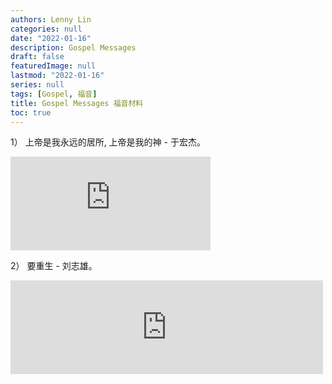 ```yaml
---
authors: Lenny Lin
categories: null
date: "2022-01-16"
description: Gospel Messages
draft: false
featuredImage: null
lastmod: "2022-01-16"
series: null
tags: [Gospel, 福音]
title: Gospel Messages 福音材料
toc: true
---
```


1） 上帝是我永远的居所, 上帝是我的神 - 于宏杰。


<iframe width="320" height=auto src="https://www.youtube.com/embed/TJppApt1MSM" title="主日崇拜：安穩在 神永遠膀臂中 20220116 于宏潔" frameborder="0" allow="accelerometer; autoplay; clipboard-write; encrypted-media; gyroscope; picture-in-picture" allowfullscreen></iframe>


2） 要重生 - 刘志雄。

<iframe width="500" height= auto src="https://www.youtube.com/embed/dEE2TJkYv6A" title="2022年01月02日 ECTC教会：天路客的成长 刘志雄" frameborder="0" allow="accelerometer; autoplay; clipboard-write; encrypted-media; gyroscope; picture-in-picture" allowfullscreen></iframe>


